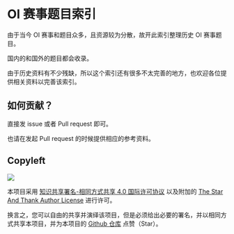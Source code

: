 # OI 赛事题目索引

由于当今 OI 赛事和题目众多，且资源较为分散，故开此索引整理历史 OI 赛事题目。

国内的和国外的题目都会收录。

由于历史资料有不少残缺，所以这个索引还有很多不太完善的地方，也欢迎各位提供相关资料以完善该索引。

## 如何贡献？

直接发 issue 或者 Pull request 即可。

也请在发起 Pull request 的时候提供相应的参考资料。

## Copyleft

[![](https://i.creativecommons.org/l/by-sa/4.0/88x31.png)](https://creativecommons.org/licenses/by-sa/4.0/deed.zh)

本项目采用 [知识共享署名-相同方式共享 4.0 国际许可协议](https://creativecommons.org/licenses/by-sa/4.0/deed.zh) 以及附加的 [The Star And Thank Author License](https://github.com/zTrix/sata-license) 进行许可。

换言之，您可以自由的共享并演绎该项目，但是必须给出必要的署名，并以相同方式共享本项目，并为本项目的 [Github 仓库](https://github.com/SFOI-Team/OI-problem-index) 点赞（Star）。